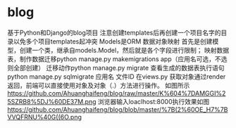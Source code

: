 # blog
基于Python和Django的blog项目
注意创建templates后再创建一个项目名字的目录以免多个项目templates起冲突
Models是ORM 数据对象映射
首先是创建模型，创建一个类，继承自models.Model，然后就是各个字段进行限制；
映射数据表，制作数据迁移python manage.py makemigrations app（应用名可选，不选则全部创建）
迁移动作python manage.py migrate
查看生成的数据表执行语句 python manage.py sqlmigrate 应用名 文件ID
在views.py 获取对象通过render返回，前端可以直接使用对象及对象（.）方法进行操作。
如图所示
https://github.com/Ahuanghaifeng/blog/raw/master/K%604%7DAMGGI%25SZRB8%5DJ%60DE37M.png
浏览器输入loaclhost:8000执行效果如图
https://github.com/Ahuanghaifeng/blog/blob/master/%7B(2%60OE_H7%7BVVQFRNU%40G((6O.png
